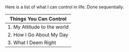 Here is a list of what I can control in life. Done sequentially.

| Things You Can Control      |
| --------------------------- |
| 1. My Attitude to the world |
| 2. How I Go About My Day    |
| 3. What I Deem Right        |
